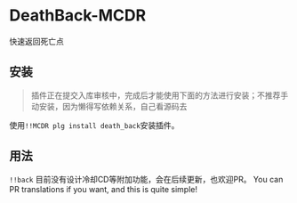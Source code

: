 # DeathBack-MCDR
快速返回死亡点

## 安装
> 插件正在提交入库审核中，完成后才能使用下面的方法进行安装；不推荐手动安装，因为懒得写依赖关系，自己看源码去

使用`!!MCDR plg install death_back`安装插件。

## 用法
`!!back`
目前没有设计冷却CD等附加功能，会在后续更新，也欢迎PR。
You can PR translations if you want, and this is quite simple!
